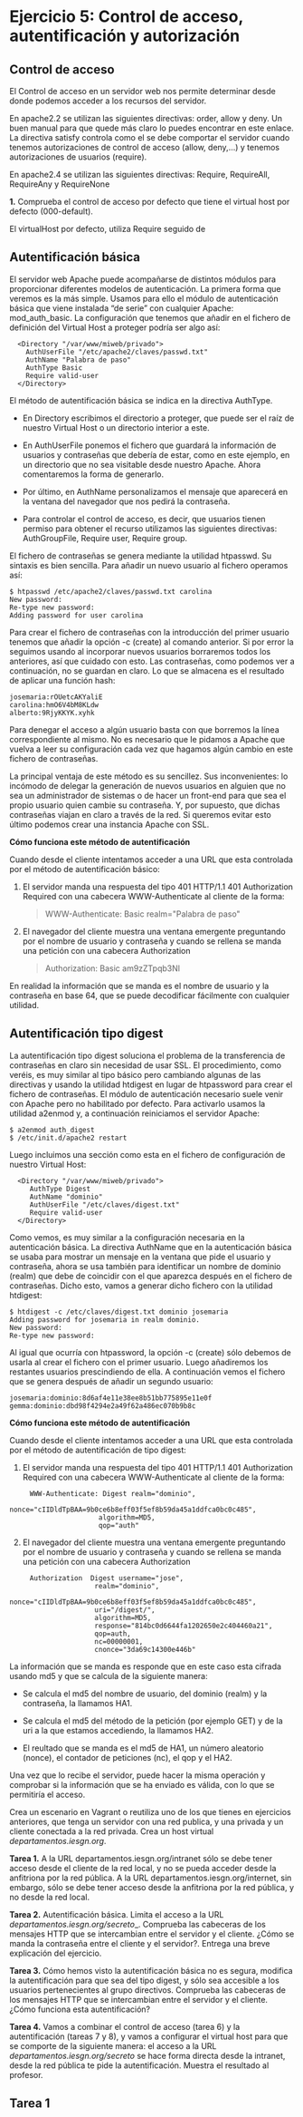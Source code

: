 # Ejercicio 5: Control de acceso, autentificación y autorización

## Control de acceso


El Control de acceso en un servidor web nos permite determinar desde donde 
podemos acceder a los recursos del servidor.

En apache2.2 se utilizan las siguientes directivas: order, allow y deny. Un 
buen manual para que quede más claro lo puedes encontrar en este enlace. La 
directiva satisfy controla como el se debe comportar el servidor cuando 
tenemos autorizaciones de control de acceso (allow, deny,…) y tenemos 
autorizaciones de usuarios (require).

En apache2.4 se utilizan las siguientes directivas: Require, RequireAll, 
RequireAny y RequireNone

**1.** Comprueba el control de acceso por defecto que tiene el virtual host 
por defecto (000-default).

El virtualHost por defecto, utiliza Require seguido de 


## Autentificación básica

El servidor web Apache puede acompañarse de distintos módulos para proporcionar 
diferentes modelos de autenticación. La primera forma que veremos es la más 
simple. Usamos para ello el módulo de autenticación básica que viene instalada 
“de serie” con cualquier Apache: mod_auth_basic. La configuración que tenemos 
que añadir en el fichero de definición del Virtual Host a proteger podría ser 
algo así:

```
  <Directory "/var/www/miweb/privado">
    AuthUserFile "/etc/apache2/claves/passwd.txt"
    AuthName "Palabra de paso"
    AuthType Basic
    Require valid-user
  </Directory>
```

El método de autentificación básica se indica en la directiva AuthType.

* En Directory escribimos el directorio a proteger, que puede ser el raíz de 
nuestro Virtual Host o un directorio interior a este.

* En AuthUserFile ponemos el fichero que guardará la información de usuarios y 
contraseñas que debería de estar, como en este ejemplo, en un directorio que 
no sea visitable desde nuestro Apache. Ahora comentaremos la forma de generarlo.

* Por último, en AuthName personalizamos el mensaje que aparecerá en la 
ventana del navegador que nos pedirá la contraseña.

* Para controlar el control de acceso, es decir, que usuarios tienen permiso 
para obtener el recurso utilizamos las siguientes directivas: AuthGroupFile, 
Require user, Require group.

El fichero de contraseñas se genera mediante la utilidad htpasswd. Su sintaxis 
es bien sencilla. Para añadir un nuevo usuario al fichero operamos así:

```
$ htpasswd /etc/apache2/claves/passwd.txt carolina
New password:
Re-type new password:
Adding password for user carolina
```

Para crear el fichero de contraseñas con la introducción del primer usuario 
tenemos que añadir la opción -c (create) al comando anterior. Si por error la 
seguimos usando al incorporar nuevos usuarios borraremos todos los anteriores, 
así que cuidado con esto. Las contraseñas, como podemos ver a continuación, 
no se guardan en claro. Lo que se almacena es el resultado de aplicar una 
función hash:

```
josemaria:rOUetcAKYaliE
carolina:hmO6V4bM8KLdw
alberto:9RjyKKYK.xyhk
```

Para denegar el acceso a algún usuario basta con que borremos la línea 
correspondiente al mismo. No es necesario que le pidamos a Apache que vuelva 
a leer su configuración cada vez que hagamos algún cambio en este fichero 
de contraseñas.

La principal ventaja de este método es su sencillez. Sus inconvenientes: lo 
incómodo de delegar la generación de nuevos usuarios en alguien que no sea un 
administrador de sistemas o de hacer un front-end para que sea el propio 
usuario quien cambie su contraseña. Y, por supuesto, que dichas contraseñas 
viajan en claro a través de la red. Si queremos evitar esto último podemos 
crear una instancia Apache con SSL.

**Cómo funciona este método de autentificación**

Cuando desde el cliente intentamos acceder a una URL que esta controlada por 
el método de autentificación básico:

1. El servidor manda una respuesta del tipo 401 HTTP/1.1 401 Authorization 
Required con una cabecera WWW-Authenticate al cliente de la forma:

    > WWW-Authenticate: Basic realm="Palabra de paso"

2. El navegador del cliente muestra una ventana emergente preguntando por el 
nombre de usuario y contraseña y cuando se rellena se manda una petición 
con una cabecera Authorization

    > Authorization: Basic am9zZTpqb3Nl

En realidad la información que se manda es el nombre de usuario y la 
contraseña en base 64, que se puede decodificar fácilmente con cualquier 
utilidad.

## Autentificación tipo digest

La autentificación tipo digest soluciona el problema de la transferencia de 
contraseñas en claro sin necesidad de usar SSL. El procedimiento, como veréis, 
es muy similar al tipo básico pero cambiando algunas de las directivas y 
usando la utilidad htdigest en lugar de htpassword para crear el fichero de 
contraseñas. El módulo de autenticación necesario suele venir con Apache 
pero no habilitado por defecto. Para activarlo usamos la utilidad a2enmod y, 
a continuación reiniciamos el servidor Apache:

```
$ a2enmod auth_digest
$ /etc/init.d/apache2 restart
```

Luego incluimos una sección como esta en el fichero de configuración de 
nuestro Virtual Host:

```
  <Directory "/var/www/miweb/privado">
     AuthType Digest
     AuthName "dominio"
     AuthUserFile "/etc/claves/digest.txt"
     Require valid-user
  </Directory>
```

Como vemos, es muy similar a la configuración necesaria en la autenticación 
básica. La directiva AuthName que en la autenticación básica se usaba para 
mostrar un mensaje en la ventana que pide el usuario y contraseña, ahora se 
usa también para identificar un nombre de dominio (realm) que debe de 
coincidir con el que aparezca después en el fichero de contraseñas. Dicho esto, 
vamos a generar dicho fichero con la utilidad htdigest:

```
$ htdigest -c /etc/claves/digest.txt dominio josemaria
Adding password for josemaria in realm dominio.
New password:
Re-type new password:
```

Al igual que ocurría con htpassword, la opción -c (create) sólo debemos de 
usarla al crear el fichero con el primer usuario. Luego añadiremos los 
restantes usuarios prescindiendo de ella. A continuación vemos el fichero que 
se genera después de añadir un segundo usuario:

```
josemaria:dominio:8d6af4e11e38ee8b51bb775895e11e0f
gemma:dominio:dbd98f4294e2a49f62a486ec070b9b8c
```

**Cómo funciona este método de autentificación**

Cuando desde el cliente intentamos acceder a una URL que esta controlada por 
el método de autentificación de tipo digest:

1. El servidor manda una respuesta del tipo 401 HTTP/1.1 401 Authorization 
Required con una cabecera WWW-Authenticate al cliente de la forma:

```
     WWW-Authenticate: Digest realm="dominio", 
                      nonce="cIIDldTpBAA=9b0ce6b8eff03f5ef8b59da45a1ddfca0bc0c485", 
                      algorithm=MD5, 
                      qop="auth"
```

2. El navegador del cliente muestra una ventana emergente preguntando por el 
nombre de usuario y contraseña y cuando se rellena se manda una petición con 
una cabecera Authorization

```
     Authorization	Digest username="jose", 
                     realm="dominio", 
                     nonce="cIIDldTpBAA=9b0ce6b8eff03f5ef8b59da45a1ddfca0bc0c485",
                     uri="/digest/", 
                     algorithm=MD5, 
                     response="814bc0d6644fa1202650e2c404460a21", 
                     qop=auth, 
                     nc=00000001, 
                     cnonce="3da69c14300e446b"
```

La información que se manda es responde que en este caso esta cifrada usando 
md5 y que se calcula de la siguiente manera:

* Se calcula el md5 del nombre de usuario, del dominio (realm) y la 
contraseña, la llamamos HA1.

* Se calcula el md5 del método de la petición (por ejemplo GET) y de la uri a 
la que estamos accediendo, la llamamos HA2.

* El reultado que se manda es el md5 de HA1, un número aleatorio (nonce), el 
contador de peticiones (nc), el qop y el HA2.

Una vez que lo recibe el servidor, puede hacer la misma operación y comprobar 
si la información que se ha enviado es válida, con lo que se permitiría 
el acceso.

Crea un escenario en Vagrant o reutiliza uno de los que tienes en ejercicios 
anteriores, que tenga un servidor con una red publica, y una privada y un 
cliente conectada a la red privada. Crea un host virtual 
_departamentos.iesgn.org_.

    
**Tarea 1.** A la URL departamentos.iesgn.org/intranet sólo se debe tener 
acceso  desde el cliente de la red local, y no se pueda acceder desde la 
anfitriona  por la red pública. A la URL departamentos.iesgn.org/internet, 
sin embargo, sólo se debe tener acceso desde la anfitriona por la red pública, 
y no desde la red local.
    
**Tarea 2.** Autentificación básica. Limita el acceso a la URL 
_departamentos.iesgn.org/secreto__. Comprueba las cabeceras de los mensajes 
HTTP que se intercambian entre el servidor y el cliente. ¿Cómo se manda la 
contraseña entre el cliente y el servidor?. Entrega una breve explicación del 
ejercicio.
    
**Tarea 3.** Cómo hemos visto la autentificación básica no es segura, modifica 
la autentificación para que sea del tipo digest, y sólo sea accesible a los 
usuarios pertenecientes al grupo directivos. Comprueba las cabeceras de los 
mensajes HTTP que se intercambian entre el servidor y el cliente. ¿Cómo 
funciona esta autentificación?

**Tarea 4.** Vamos a combinar el control de acceso (tarea 6) y la 
autentificación (tareas 7 y 8), y vamos a configurar el virtual host para que 
se comporte de la siguiente manera: el acceso a la URL 
_departamentos.iesgn.org/secreto_ se hace forma directa desde la intranet, 
desde la red pública te pide la autentificación. 
Muestra el resultado al profesor.

## Tarea 1


